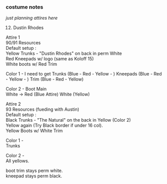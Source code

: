 ### costume notes

_just planning attires here_

012. Dustin Rhodes

Attire 1    
90/91 Resources    
Default setup :     
Yellow Trunks - "Dustin Rhodes" on back in perm White    
Red Kneepads w/ logo (same as Koloff 15)    
White boots w/ Red Trim    

Color 1 - I need to get
Trunks (Blue - Red - Yellow - )
Kneepads (Blue - Red - Yellow - )
Trim (Blue - Red - Yellow)

Color 2 - Boot Main     
White -> Red (Blue Attire) White (Yellow)    

Attire 2     
93 Resources (fueding with Austin)    
Default setup :    
Black Trunks - "The Natural" on the back in Yellow (Color 2)    
Yellow again (Try Black border if under 16 col).    
Yellow Boots w/ White Trim    
    
Color 1 -    
Trunks    
    
Color 2 -     
All yellows.    
    
boot trim stays perm white.    
kneepad stays perm black.    

